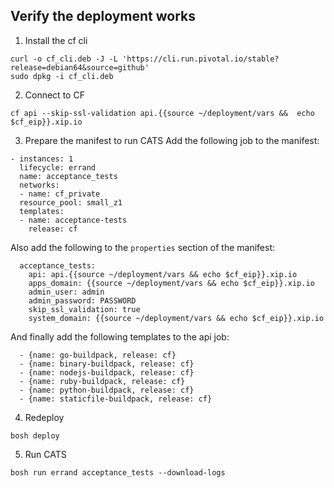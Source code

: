 ## Verify the deployment works

1. Install the cf cli
```
curl -o cf_cli.deb -J -L 'https://cli.run.pivotal.io/stable?release=debian64&source=github'
sudo dpkg -i cf_cli.deb
```

2.  Connect to CF
```
cf api --skip-ssl-validation api.{{source ~/deployment/vars &&  echo $cf_eip}}.xip.io
```

3. Prepare the manifest to run CATS
Add the following job to the manifest:

```
- instances: 1
  lifecycle: errand
  name: acceptance_tests
  networks:
  - name: cf_private
  resource_pool: small_z1
  templates:
  - name: acceptance-tests
    release: cf
```

Also add the following to the `properties` section of the manifest:

```
  acceptance_tests:
    api: api.{{source ~/deployment/vars && echo $cf_eip}}.xip.io
    apps_domain: {{source ~/deployment/vars && echo $cf_eip}}.xip.io
    admin_user: admin
    admin_password: PASSWORD
    skip_ssl_validation: true
    system_domain: {{source ~/deployment/vars && echo $cf_eip}}.xip.io
```

And finally add the following templates to the api job:
```
  - {name: go-buildpack, release: cf}
  - {name: binary-buildpack, release: cf}
  - {name: nodejs-buildpack, release: cf}
  - {name: ruby-buildpack, release: cf}
  - {name: python-buildpack, release: cf}
  - {name: staticfile-buildpack, release: cf}
```

4. Redeploy
```
bosh deploy
```

5. Run CATS
```
bosh run errand acceptance_tests --download-logs
```
